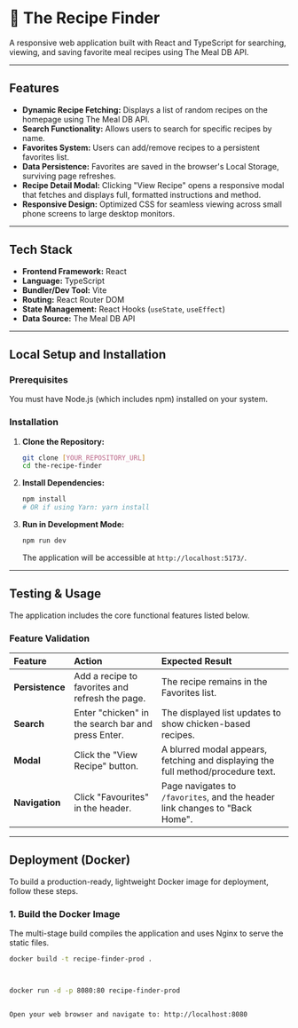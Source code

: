 # 🍲 The Recipe Finder

A responsive web application built with React and TypeScript for searching, viewing, and saving favorite meal recipes using The Meal DB API.

---

## Features

* **Dynamic Recipe Fetching:** Displays a list of random recipes on the homepage using The Meal DB API.
* **Search Functionality:** Allows users to search for specific recipes by name.
* **Favorites System:** Users can add/remove recipes to a persistent favorites list.
* **Data Persistence:** Favorites are saved in the browser's Local Storage, surviving page refreshes.
* **Recipe Detail Modal:** Clicking "View Recipe" opens a responsive modal that fetches and displays full, formatted instructions and method.
* **Responsive Design:** Optimized CSS for seamless viewing across small phone screens to large desktop monitors.

---

## Tech Stack

* **Frontend Framework:** React
* **Language:** TypeScript
* **Bundler/Dev Tool:** Vite
* **Routing:** React Router DOM
* **State Management:** React Hooks (`useState`, `useEffect`)
* **Data Source:** The Meal DB API

---

## Local Setup and Installation

### Prerequisites

You must have Node.js (which includes npm) installed on your system.

### Installation

1.  **Clone the Repository:**
    ```bash
    git clone [YOUR_REPOSITORY_URL]
    cd the-recipe-finder
    ```

2.  **Install Dependencies:**
    ```bash
    npm install
    # OR if using Yarn: yarn install
    ```

3.  **Run in Development Mode:**
    ```bash
    npm run dev
    ```
    The application will be accessible at `http://localhost:5173/`.

---

##  Testing & Usage

The application includes the core functional features listed below.

### Feature Validation

| Feature | Action | Expected Result |
| :--- | :--- | :--- |
| **Persistence** | Add a recipe to favorites and refresh the page. | The recipe remains in the Favorites list. |
| **Search** | Enter "chicken" in the search bar and press Enter. | The displayed list updates to show chicken-based recipes. |
| **Modal** | Click the "View Recipe" button. | A blurred modal appears, fetching and displaying the full method/procedure text. |
| **Navigation** | Click "Favourites" in the header. | Page navigates to `/favorites`, and the header link changes to "Back Home". |

---

##  Deployment (Docker)

To build a production-ready, lightweight Docker image for deployment, follow these steps.

### 1. Build the Docker Image

The multi-stage build compiles the application and uses Nginx to serve the static files.

```bash
docker build -t recipe-finder-prod .



docker run -d -p 8080:80 recipe-finder-prod


Open your web browser and navigate to: http://localhost:8080
```